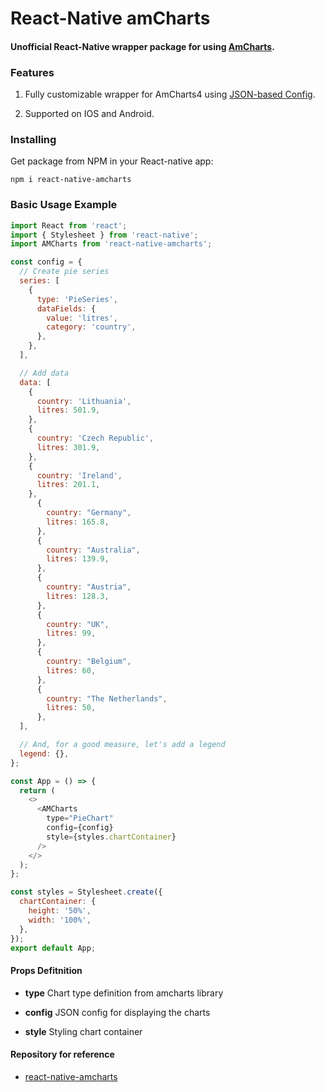 # React-Native amCharts

#### Unofficial React-Native wrapper package for using [AmCharts](https://www.amcharts.com/).

### Features

1. Fully customizable wrapper for AmCharts4 using [JSON-based Config](https://www.amcharts.com/docs/v4/concepts/json-config/#Structure_of_JSON_config).

2. Supported on IOS and Android.

### Installing

Get package from NPM in your React-native app:

`npm i react-native-amcharts`

### Basic Usage Example

```javascript
import React from 'react';
import { Stylesheet } from 'react-native';
import AMCharts from 'react-native-amcharts';

const config = {
  // Create pie series
  series: [
    {
      type: 'PieSeries',
      dataFields: {
        value: 'litres',
        category: 'country',
      },
    },
  ],

  // Add data
  data: [
    {
      country: 'Lithuania',
      litres: 501.9,
    },
    {
      country: 'Czech Republic',
      litres: 301.9,
    },
    {
      country: 'Ireland',
      litres: 201.1,
    },
      {
        country: "Germany",
        litres: 165.8,
      },
      {
        country: "Australia",
        litres: 139.9,
      },
      {
        country: "Austria",
        litres: 128.3,
      },
      {
        country: "UK",
        litres: 99,
      },
      {
        country: "Belgium",
        litres: 60,
      },
      {
        country: "The Netherlands",
        litres: 50,
      },
  ],

  // And, for a good measure, let's add a legend
  legend: {},
};

const App = () => {
  return (
    <>
      <AMCharts
        type="PieChart"
        config={config}
        style={styles.chartContainer}
      />
    </>
  );
};

const styles = Stylesheet.create({
  chartContainer: {
    height: '50%',
    width: '100%',
  },
});
export default App;
```

#### Props Defitnition

- **type** Chart type definition from amcharts library

- **config** JSON config for displaying the charts

- **style** Styling chart container

<!-- - **initialScale** Initial Viewport scale for frame

- **maximumScale** Maximum Viewport scale for frame -->

#### Repository for reference

- [react-native-amcharts](https://github.com/vikisingh23/react-native-amcharts)
